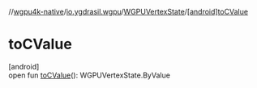//[wgpu4k-native](../../../index.md)/[io.ygdrasil.wgpu](../index.md)/[WGPUVertexState](index.md)/[[android]toCValue]([android]to-c-value.md)

# toCValue

[android]\
open fun [toCValue]([android]to-c-value.md)(): WGPUVertexState.ByValue